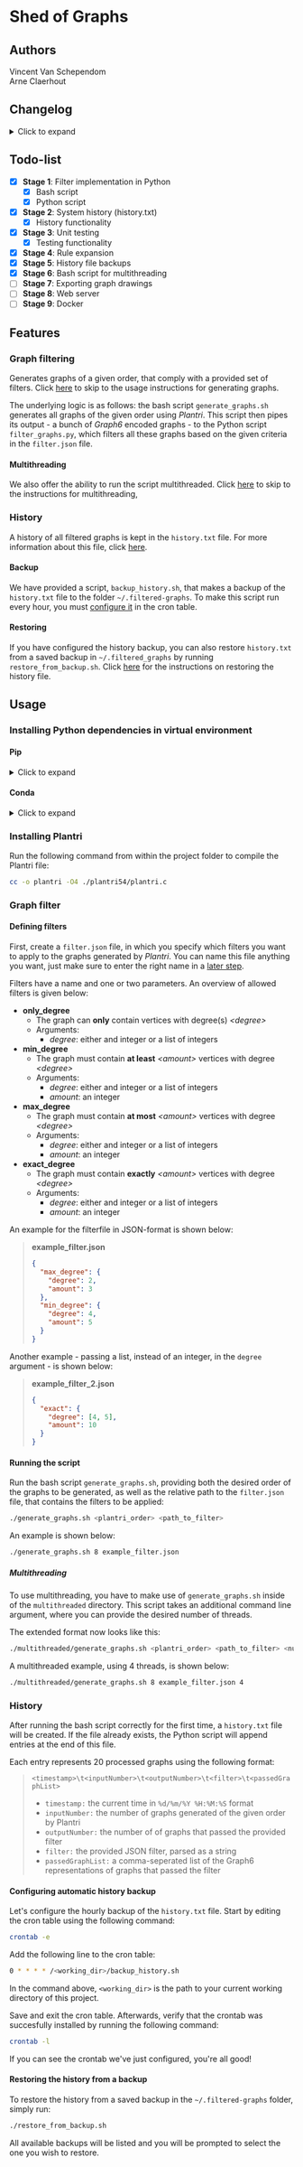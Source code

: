 # Shed of Graphs

## Authors

Vincent Van Schependom  
Arne Claerhout

## Changelog

<details>

  <summary>
    Click to expand
  </summary>

- 0.0 _(22/04/24)_
- Project creation
- 1.0 _(22/04/24)_
  - Created `stage1` branch
  - Added instructions in `README.md`
  - Started development
- 1.1 _(23/04/24)_
  - Created foundations for `filter_graphs.py`, `generate_graphs.py`
  - Added example `example_filter.json`
  - Updated `requirements.txt`
- 1.2 _(24/03/24)_
  - Added the compiling of Plantri, since this is system-dependent and we can thus not include the compiled program on this repository.
- 2.0 _(25/03/24)_
  - Merged `stage1` with `main`
  - Created `stage2` branch
  - Added the history implementation
  - Added an explanation to `README.md` about the history of generated graphs
- 2.1 _(26/03/24)_
  - Refactored code in `filter_graphs.py`:
    - Added main method
    - Everything has its own function now; this will make unit testing easier
- 3.0 _(26/03/24)_
  - Merged `stage2` with `main`
  - Created `stage3` branch
- 3.1 _(26/03/24)_
  - Created first tests for `passed_filter()`
- 3.2 _(28/03/24)_
  - Split the history functionality into seperate methods `generate_history()` and `write_history()`
  - Added additional unit tests for filter and history functionality
- 4.0 _(28/03/24)_
  - Merged `stage3` with `main`
  - Created `stage4` branch
- 4.1 _(28/03/24)_
  - Added rule expansion
- 4.2 _(28/03/24)_
  - Added supplementary unit tests for the rule expansion
- 4.3 _(29/03/24)_
  - Added illegal filter detection and corresponding tests
- 4.4 _(30/03/24)_
  - Added docstrings to `filter_graphs.py`
  - Added supplementary illegal filter detection tests
- 5.0 _(30/03/24)_
  - Merged `stage4` with `main`
  - Created `stage5` branch
- 5.1 _(30/03/24)_
  - Added backup functionality (`history_backup.sh`)
  - Added restore functionality (`restore_from_backup.sh`)
  - Added instructions for all new features in `README.md`
- 6.0 _(01/04/24)_
  - Merged `stage5` with `main`
  - Created `stage6` branch
- 6.1 _(01/04/24)_
  - Created the multithreading functionality
  - Added an explanation to `README.md`

</details>

## Todo-list

- [x] **Stage 1**: Filter implementation in Python
  - [x] Bash script
  - [x] Python script
- [x] **Stage 2**: System history (history.txt)
  - [x] History functionality
- [x] **Stage 3**: Unit testing
  - [x] Testing functionality
- [x] **Stage 4**: Rule expansion
- [x] **Stage 5**: History file backups
- [x] **Stage 6**: Bash script for multithreading
- [ ] **Stage 7**: Exporting graph drawings
- [ ] **Stage 8**: Web server
- [ ] **Stage 9**: Docker

## Features

### Graph filtering

Generates graphs of a given order, that comply with a provided set of filters. Click [here](#using-the-graph-filter) to skip to the usage instructions for generating graphs.

The underlying logic is as follows: the bash script `generate_graphs.sh` generates all graphs of the given order using _Plantri_. This script then pipes its output - a bunch of _Graph6_ encoded graphs - to the Python script `filter_graphs.py`, which filters all these graphs based on the given criteria in the `filter.json` file.

#### Multithreading

We also offer the ability to run the script multithreaded. Click [here](#multithreading-1) to skip to the instructions for multithreading,

### History

A history of all filtered graphs is kept in the `history.txt` file. For more information about this file, click [here](#history-1).

#### Backup

We have provided a script, `backup_history.sh`, that makes a backup of the `history.txt` file to the folder `~/.filtered-graphs`. To make this script run every hour, you must [configure it](#configuring-automatic-history-backup) in the cron table.

#### Restoring

If you have configured the history backup, you can also restore `history.txt` from a saved backup in `~/.filtered_graphs` by running `restore_from_backup.sh`. Click [here](#restoring-the-history-from-a-backup) for the instructions on restoring the history file.

## Usage

### Installing Python dependencies in virtual environment

#### Pip

<details>

  <summary>
    Click to expand
  </summary>

Create a **new** virtual environment with the needed dependencies in the folder `sog-venv`, which is ignored by `.gitignore`:

```bash
python3 -m venv shedofgraphs ./sog-venv
```

**Activate** the virtual environment:

```bash
source sog-venv/bin/activate
```

Update dependencies in existing virtual environment

```bash
pip3 install --upgrade -r requirements.txt
```

</details>

#### Conda

<details>

  <summary>
    Click to expand
  </summary>

Create a **new** Conda environment with the needed dependencies:

```bash
conda create --name shedofgraphs --file requirements.txt
```

Activating the environment:

```bash
conda activate shedofgraphs
```

Update dependencies in **existing** Conda virtual environment:

```bash
conda install --name shedofgraphs --file requirements.txt
```

</details>

### Installing Plantri

Run the following command from within the project folder to compile the Plantri file:

```bash
cc -o plantri -O4 ./plantri54/plantri.c
```

### Graph filter

#### Defining filters

First, create a `filter.json` file, in which you specify which filters you want to apply to the graphs generated by _Plantri_. You can name this file anything you want, just make sure to enter the right name in a [later step](#running-the-script).

Filters have a name and one or two parameters. An overview of allowed filters is given below:

- **only_degree**
  - The graph can **only** contain vertices with degree(s) _\<degree\>_
  - Arguments:
    - _degree_: either and integer or a list of integers
- **min_degree**
  - The graph must contain **at least** _\<amount\>_ vertices with degree _\<degree\>_
  - Arguments:
    - _degree_: either and integer or a list of integers
    - _amount_: an integer
- **max_degree**
  - The graph must contain **at most** _\<amount\>_ vertices with degree _\<degree\>_
  - Arguments:
    - _degree_: either and integer or a list of integers
    - _amount_: an integer
- **exact_degree**
  - The graph must contain **exactly** _\<amount\>_ vertices with degree _\<degree\>_
  - Arguments:
    - _degree_: either and integer or a list of integers
    - _amount_: an integer

An example for the filterfile in JSON-format is shown below:

> **example_filter.json**
>
> ```json
> {
>   "max_degree": {
>     "degree": 2,
>     "amount": 3
>   },
>   "min_degree": {
>     "degree": 4,
>     "amount": 5
>   }
> }
> ```

Another example - passing a list, instead of an integer, in the `degree` argument - is shown below:

> **example_filter_2.json**
>
> ```json
> {
>   "exact": {
>     "degree": [4, 5],
>     "amount": 10
>   }
> }
> ```

#### Running the script

Run the bash script `generate_graphs.sh`, providing both the desired order of the graphs to be generated, as well as the relative path to the `filter.json` file, that contains the filters to be applied:

```bash
./generate_graphs.sh <plantri_order> <path_to_filter>
```

An example is shown below:

```bash
./generate_graphs.sh 8 example_filter.json
```

##### Multithreading

To use multithreading, you have to make use of `generate_graphs.sh` inside of the `multithreaded` directory. This script takes an additional command line argument, where you can provide the desired number of threads.

The extended format now looks like this:

```bash
./multithreaded/generate_graphs.sh <plantri_order> <path_to_filter> <number_of_threads>
```

A multithreaded example, using 4 threads, is shown below:

```bash
./multithreaded/generate_graphs.sh 8 example_filter.json 4
```

### History

After running the bash script correctly for the first time, a `history.txt` file will be created. If the file already exists, the Python script will append entries at the end of this file.

Each entry represents 20 processed graphs using the following format:

> `<timestamp>\t<inputNumber>\t<outputNumber>\t<filter>\t<passedGraphList>`
>
> - `timestamp:` the current time in `%d/%m/%Y %H:%M:%S` format
> - `inputNumber:` the number of graphs generated of the given order by Plantri
> - `outputNumber:` the number of of graphs that passed the provided filter
> - `filter:` the provided JSON filter, parsed as a string
> - `passedGraphList:` a comma-seperated list of the Graph6 representations of graphs that passed the filter

#### Configuring automatic history backup

Let's configure the hourly backup of the `history.txt` file. Start by editing the cron table using the following command:

```bash
crontab -e
```

Add the following line to the cron table:

```bash
0 * * * * /<working_dir>/backup_history.sh
```

In the command above, `<working_dir>` is the path to your current working directory of this project.

Save and exit the cron table. Afterwards, verify that the crontab was succesfully installed by running the following command:

```bash
crontab -l
```

If you can see the crontab we've just configured, you're all good!

#### Restoring the history from a backup

To restore the history from a saved backup in the `~/.filtered-graphs` folder, simply run:

```bash
./restore_from_backup.sh
```

All available backups will be listed and you will be prompted to select the one you wish to restore.

<!-- ## Contents

- `requirements.txt`:
  A file containing all Python dependencies that are required, used by the Python virtual environment.
- `README.md`:
  The file you're reading right now.
- `.gitignore`:
  A file containing rules about what not to push to the remote repository.
- `generate_graphs.sh`:
  A bash script for generating graphs.
- `filter_graphs.py`:
  A Python script for filtering graphs. This file is ran by the bash script that generates graphs.
- `/plantri54`:
  A folder containing the necessary files for compiling the Plantri C program.
- `example_filter.json` and `example_filter_2.json`:
  JSON files containing an example for how to use the filter format.
- `backup_history.sh`: A script for making a backup of the `history.txt` file.
- `restore_from_backup.sh`: A script for restoring the `history.txt` file from a backup in `~/.filtered-graphs` -->

